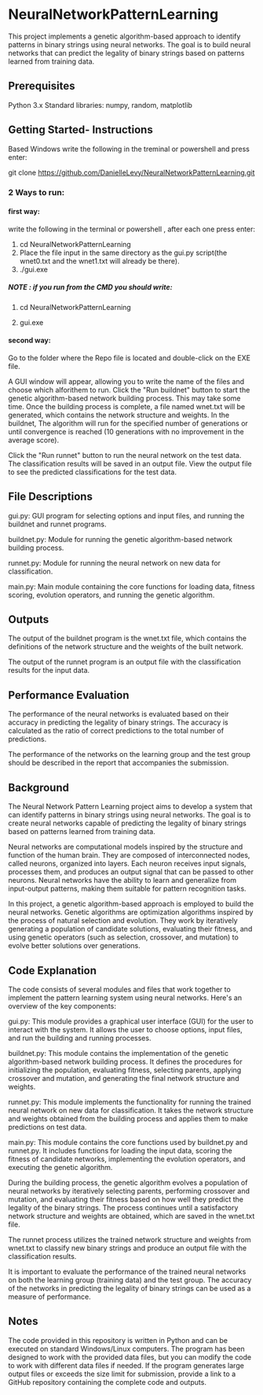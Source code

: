 # NeuralNetworkPatternLearning
This project implements a genetic algorithm-based approach to identify patterns in binary strings using neural networks. The goal is to build neural networks that can predict the legality of binary strings based on patterns learned from training data.

## Prerequisites
Python 3.x
Standard libraries: numpy, random, matplotlib

## Getting Started- Instructions
Based Windows
write the following in the treminal or powershell and press enter:

git clone https://github.com/DanielleLevy/NeuralNetworkPatternLearning.git
### 2 Ways to run:
#### first way:

write the following in the terminal or powershell , after each one press enter:

1. cd NeuralNetworkPatternLearning
2. Place the file input in the same directory as the gui.py script(the wnet0.txt and the wnet1.txt will already be there).
2. ./gui.exe

##### NOTE : if you run from the CMD you should write: 

1. cd NeuralNetworkPatternLearning

2. gui.exe


#### second way:
Go to the folder where the Repo file is located and double-click on the EXE file.



A GUI window will appear, allowing you to write the name of the files and choose which alforithem to run.
Click the "Run buildnet" button to start the genetic algorithm-based network building process. This may take some time.
Once the building process is complete, a file named wnet.txt will be generated, which contains the network structure and weights.
In the buildnet, The algorithm will run for the specified number of generations or until convergence is reached (10 generations with no improvement in the average score).


Click the "Run runnet" button to run the neural network on the test data. The classification results will be saved in an output file.
View the output file to see the predicted classifications for the test data.



## File Descriptions
gui.py: GUI program for selecting options and input files, and running the buildnet and runnet programs.

buildnet.py: Module for running the genetic algorithm-based network building process.

runnet.py: Module for running the neural network on new data for classification.

main.py: Main module containing the core functions for loading data, fitness scoring, evolution operators, and running the genetic algorithm.


## Outputs
The output of the buildnet program is the wnet.txt file, which contains the definitions of the network structure and the weights of the built network.

The output of the runnet program is an output file with the classification results for the input data.

## Performance Evaluation
The performance of the neural networks is evaluated based on their accuracy in predicting the legality of binary strings. The accuracy is calculated as the ratio of correct predictions to the total number of predictions.

The performance of the networks on the learning group and the test group should be described in the report that accompanies the submission.
## Background
The Neural Network Pattern Learning project aims to develop a system that can identify patterns in binary strings using neural networks. The goal is to create neural networks capable of predicting the legality of binary strings based on patterns learned from training data.

Neural networks are computational models inspired by the structure and function of the human brain. They are composed of interconnected nodes, called neurons, organized into layers. Each neuron receives input signals, processes them, and produces an output signal that can be passed to other neurons. Neural networks have the ability to learn and generalize from input-output patterns, making them suitable for pattern recognition tasks.

In this project, a genetic algorithm-based approach is employed to build the neural networks. Genetic algorithms are optimization algorithms inspired by the process of natural selection and evolution. They work by iteratively generating a population of candidate solutions, evaluating their fitness, and using genetic operators (such as selection, crossover, and mutation) to evolve better solutions over generations.

## Code Explanation
The code consists of several modules and files that work together to implement the pattern learning system using neural networks. Here's an overview of the key components:

gui.py: This module provides a graphical user interface (GUI) for the user to interact with the system. It allows the user to choose options, input files, and run the building and running processes.

buildnet.py: This module contains the implementation of the genetic algorithm-based network building process. It defines the procedures for initializing the population, evaluating fitness, selecting parents, applying crossover and mutation, and generating the final network structure and weights.

runnet.py: This module implements the functionality for running the trained neural network on new data for classification. It takes the network structure and weights obtained from the building process and applies them to make predictions on test data.

main.py: This module contains the core functions used by buildnet.py and runnet.py. It includes functions for loading the input data, scoring the fitness of candidate networks, implementing the evolution operators, and executing the genetic algorithm.


During the building process, the genetic algorithm evolves a population of neural networks by iteratively selecting parents, performing crossover and mutation, and evaluating their fitness based on how well they predict the legality of the binary strings. The process continues until a satisfactory network structure and weights are obtained, which are saved in the wnet.txt file.

The runnet process utilizes the trained network structure and weights from wnet.txt to classify new binary strings and produce an output file with the classification results.

It is important to evaluate the performance of the trained neural networks on both the learning group (training data) and the test group. The accuracy of the networks in predicting the legality of binary strings can be used as a measure of performance.

## Notes
The code provided in this repository is written in Python and can be executed on standard Windows/Linux computers.
The program has been designed to work with the provided data files, but you can modify the code to work with different data files if needed.
If the program generates large output files or exceeds the size limit for submission, provide a link to a GitHub repository containing the complete code and outputs.
